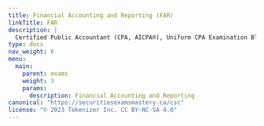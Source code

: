 ```yaml
---
title: Financial Accounting and Reporting (FAR)
linkTitle: FAR
description: |
  Certified Public Accountant (CPA, AICPA®), Uniform CPA Examination Blueprints (Effective date: January 2025): Financial Accounting and Reporting (FAR) section
type: docs
nav_weight: 6
menu:
  main:
    parent: exams
    weight: 3
    params:
      description: Financial Accounting and Reporting
canonical: "https://securitiesexamsmastery.ca/csc"
license: "© 2023 Tokenizer Inc. CC BY-NC-SA 4.0"
---
```



